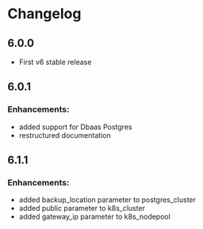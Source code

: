 # Changelog

## 6.0.0

* First v6 stable release

## 6.0.1

### Enhancements:

* added support for Dbaas Postgres
* restructured documentation

## 6.1.1

### Enhancements:

* added backup_location parameter to postgres_cluster
* added public parameter to k8s_cluster
* added gateway_ip parameter to k8s_nodepool
